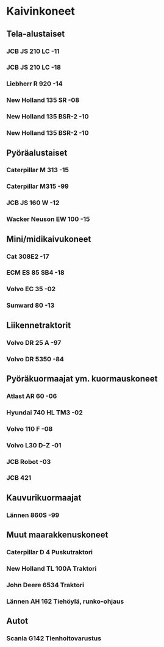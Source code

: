 # Kaivinkoneet
## Tela-alustaiset
### JCB JS 210 LC -11
### JCB JS 210 LC -18
### Liebherr R 920 -14
### New Holland 135 SR -08
### New Holland 135 BSR-2 -10
### New Holland 135 BSR-2 -10

## Pyöräalustaiset
### Caterpillar M 313 -15
### Caterpillar M315 -99
### JCB JS 160 W -12
### Wacker Neuson EW 100 -15

## Mini/midikaivukoneet
### Cat 308E2 -17
### ECM ES 85 SB4 -18
### Volvo EC 35 -02
### Sunward 80 -13

## Liikennetraktorit
### Volvo DR 25 A -97
### Volvo DR 5350 -84

## Pyöräkuormaajat ym. kuormauskoneet
### Atlast AR 60 -06
### Hyundai 740 HL TM3 -02
### Volvo 110 F -08
### Volvo L30 D-Z -01
### JCB Robot -03
### JCB 421

## Kauvurikuormaajat
### Lännen 860S -99

## Muut maarakkenuskoneet
### Caterpillar D 4 Puskutraktori
### New Holland TL 100A Traktori
### John Deere 6534 Traktori
### Lännen AH 162 Tiehöylä, runko-ohjaus

## Autot
### Scania G142 Tienhoitovarustus